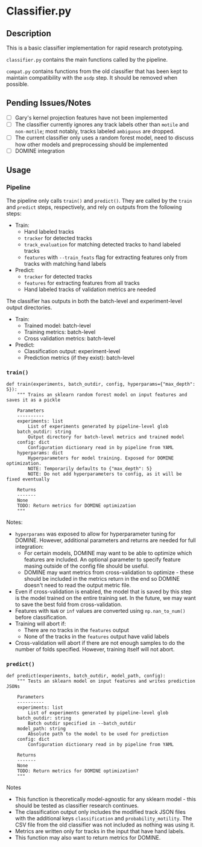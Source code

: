 # Classifier.py

## Description
This is a basic classifier implementation for rapid research prototyping.

`classifier.py` contains the main functions called by the pipeline.

`compat.py` contains functions from the old classifier that has been kept to
maintain compatibility with the `asdp` step. It should be removed when possible.

## Pending Issues/Notes

- [ ] Gary's kernel projection features have not been implemented
- [ ] The classifier currently ignores any track labels other than `motile`
      and `non-motile`; most notably, tracks labeled `ambiguous` are dropped.
- [ ] The current classifier only uses a random forest model, need to discuss
      how other models and preprocessing should be implemented
- [ ] DOMINE integration

## Usage

### Pipeline

The pipeline only calls `train()` and `predict()`. They are called by the
`train` and `predict` steps, respectively, and rely on outputs from the 
following steps:

- Train:
  - Hand labeled tracks
  - `tracker` for detected tracks
  - `track_evaluation` for matching detected tracks to hand labeled tracks
  - `features` with `--train_feats` flag for extracting features only from
    tracks with matching hand labels
- Predict:
  - `tracker` for detected tracks
  - `features` for extracting features from all tracks
  - Hand labeled tracks of validation metrics are needed

The classifier has outputs in both the batch-level and experiment-level output
directories.

- Train:
  - Trained model: batch-level
  - Training metrics: batch-level
  - Cross validation metrics: batch-level
- Predict:
  - Classification output: experiment-level
  - Prediction metrics (if they exist): batch-level

### `train()`

```
def train(experiments, batch_outdir, config, hyperparams={"max_depth": 5}):
    """ Trains an sklearn random forest model on input features and saves it as a pickle

    Parameters
    ----------
    experiments: list
        List of experiments generated by pipeline-level glob
    batch_outdir: string
        Output directory for batch-level metrics and trained model
    config: dict
        Configuration dictionary read in by pipeline from YAML
    hyperparams: dict
        Hyperparameters for model training. Exposed for DOMINE optimization.
        NOTE: Temporarily defaults to {"max_depth": 5}
        NOTE: Do not add hyperparameters to config, as it will be fixed eventually
    
    Returns
    -------
    None
    TODO: Return metrics for DOMINE optimization
    """
```

Notes:
* `hyperparams` was exposed to allow for hyperparameter tuning for DOMINE.
  However, additional parameters and returns are needed for full integration:
  * For certain models, DOMINE may want to be able to optimize which features
    are included. An optional parameter to specify feature masing outside of
    the config file should be useful.
  * DOMINE may want metrics from cross-validation to optimize - these should be
    included in the metrics return in the end so DOMINE doesn't need to read the
    output metric file.
* Even if cross-validation is enabled, the model that is saved by this step is
  the model trained on the entire training set. In the future, we may want to
  save the best fold from cross-validation.
* Features with `NaN` or `inf` values are converted using `np.nan_to_num()`
  before classification.
* Training will abort if:
  * There are no tracks in the `features` output
  * None of the tracks in the `features` output have valid labels
* Cross-validation will abort if there are not enough samples to do the number
  of folds specified. However, training itself will not abort.

### `predict()`

```
def predict(experiments, batch_outdir, model_path, config):
    """ Tests an sklearn model on input features and writes prediction JSONs

    Parameters
    ----------
    experiments: list
        List of experiments generated by pipeline-level glob
    batch_outdir: string
        Batch outdir specified in --batch_outdir
    model_path: string
        Absolute path to the model to be used for prediction
    config: dict
        Configuration dictionary read in by pipeline from YAML
    
    Returns
    -------
    None
    TODO: Return metrics for DOMINE optimization?
    """
```

Notes
* This function is theoretically model-agnostic for any sklearn model - this
  should be tested as classifier research continues.
* The classification output only includes the modified track JSON files with the
  additional keys `classification` and `probability_motility`. The CSV file from
  the old classifier was not included as nothing was using it.
* Metrics are written only for tracks in the input that have hand labels.
* This function may also want to return metrics for DOMINE.